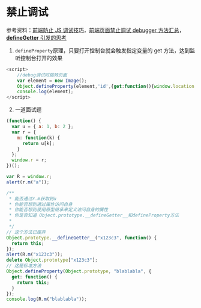 # 禁止调试

参考资料：[前端防止 JS 调试技巧](https://www.cnblogs.com/ceet/p/12166990.html)，[前端页面禁止调试 debugger 方法汇总](http://www.fly63.com/article/detial/8775)，
[**defineGetter** 引发的思考](https://segmentfault.com/a/1190000002407109)

1. `defineProperty`原理，只要打开控制台就会触发指定变量的 get 方法，达到监听控制台打开的效果

```js
<script>
    //debug调试时跳转页面
    var element = new Image();
    Object.defineProperty(element,'id',{get:function(){window.location.href="https://www.baidu.com"}});
    console.log(element);
</script>
```

2. 一道面试题

```js
(function() {
  var u = { a: 1, b: 2 };
  var r = {
    m: function(k) {
      return u[k];
    }
  };
  window.r = r;
})();

var R = window.r;
alert(r.m("a"));

/**
 * 能否通过r.m获取到u
 * 你能否想到通过属性访问自身
 * 你能否想到使用原型继承来定义访问自身的属性
 * 你是否知道 Object.prototype.__defineGetter__和defineProperty方法
 *
 */
// 这个方法已废弃
Object.prototype.__defineGetter__("x123c3", function() {
  return this;
});
alert(R.m("x123c3"));
delete Object.prototype["x123c3"];
// 这是标准方法
Object.defineProperty(Object.prototype, "blablabla", {
  get: function() {
    return this;
  }
});
console.log(R.m("blablabla"));
```
